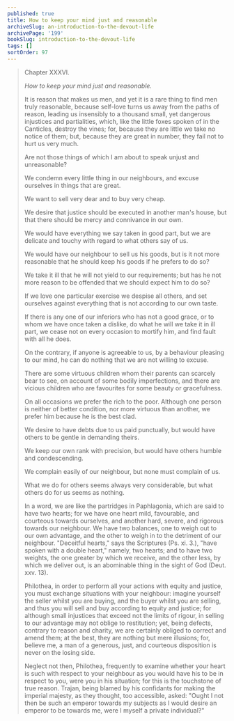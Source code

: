 ```yaml
---
published: true
title: How to keep your mind just and reasonable
archiveSlug: an-introduction-to-the-devout-life
archivePage: '199'
bookSlug: introduction-to-the-devout-life
tags: []
sortOrder: 97
---
```


> Chapter XXXVI.
>
> *How to keep your mind just and reasonable.*
>
> It is reason that makes us men, and yet it is a rare thing to find men truly reasonable, because self-love turns us away from the paths of reason, leading us insensibly to a thousand small, yet dangerous injustices and partialities, which, like the little foxes spoken of in the Canticles, destroy the vines; for, because they are little we take no notice of them; but, because they are great in number, they fail not to hurt us very much.
>
> Are not those things of which I am about to speak unjust and unreasonable?
>
> We condemn every little thing in our neighbours, and excuse ourselves in things that are great.
>
> We want to sell very dear and to buy very cheap.
>
> We desire that justice should be executed in another man's house, but that there should be mercy and connivance in our own.
>
> We would have everything we say taken in good part, but we are delicate and touchy with regard to what others say of us.
>
> We would have our neighbour to sell us his goods, but is it not more reasonable that he should keep his goods if he prefers to do so?
>
> We take it ill that he will not yield to our requirements; but has he not more reason to be offended that we should expect him to do so?
>
> If we love one particular exercise we despise all others, and set ourselves against everything that is not according to our own taste.
>
> If there is any one of our inferiors who has not a good grace, or to whom we have once taken a dislike, do what he will we take it in ill part, we cease not on every occasion to mortify him, and find fault with all he does.
>
> On the contrary, if anyone is agreeable to us, by a behaviour pleasing to our mind, he can do nothing that we are not willing to excuse.
>
> There are some virtuous children whom their parents can scarcely bear to see, on account of some bodily imperfections, and there are vicious children who are favourites for some beauty or gracefulness.
>
> On all occasions we prefer the rich to the poor. Although one person is neither of better condition, nor more virtuous than another, we prefer him because he is the best clad.
>
> We desire to have debts due to us paid punctually, but would have others to be gentle in demanding theirs.
>
> We keep our own rank with precision, but would have others humble and condescending.
>
> We complain easily of our neighbour, but none must complain of us.
>
> What we do for others seems always very considerable, but what others do for us seems as nothing.
>
> In a word, we are like the partridges in Paphlagonia, which are said to have two hearts; for we have one heart mild, favourable, and courteous towards ourselves, and another hard, severe, and rigorous towards our neighbour. We have two balances, one to weigh out to our own advantage, and the other to weigh in to the detriment of our neighbour. "Deceitful hearts," says the Scriptures (Ps. xi. 3.), "have spoken with a double heart," namely, two hearts; and to have two weights, the one greater by which we receive, and the other less, by which we deliver out, is an abominable thing in the sight of God (Deut. xxv. 13).
>
> Philothea, in order to perform all your actions with equity and justice, you must exchange situations with your neighbour: imagine yourself the seller whilst you are buying, and the buyer whilst you are selling, and thus you will sell and buy according to equity and justice; for although small injustices that exceed not the limits of rigour, in selling to our advantage may not oblige to restitution; yet, being defects, contrary to reason and charity, we are certainly obliged to correct and amend them; at the best, they are nothing but mere illusions; for, believe me, a man of a generous, just, and courteous disposition is never on the losing side.
>
> Neglect not then, Philothea, frequently to examine whether your heart is such with respect to your neighbour as you would have his to be in respect to you, were you in his situation; for this is the touchstone of true reason. Trajan, being blamed by his confidants for making the imperial majesty, as they thought, too accessible, asked: "Ought I not then be such an emperor towards my subjects as I would desire an emperor to be towards me, were I myself a private individual?"
